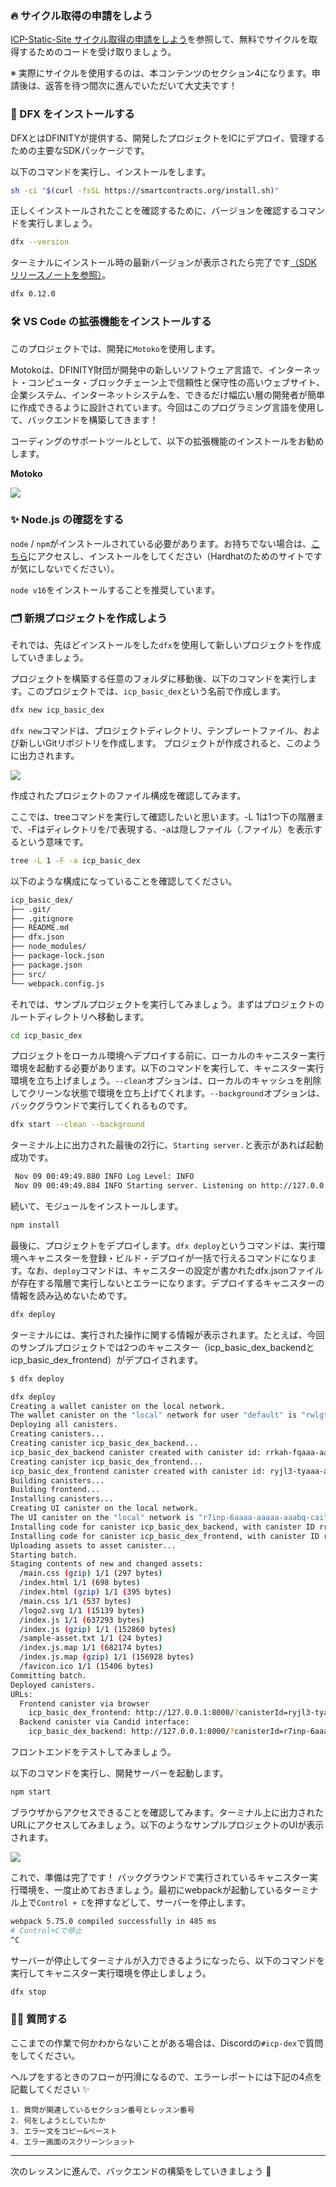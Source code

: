 ### 🔥 サイクル取得の申請をしよう

[ICP-Static-Site サイクル取得の申請をしよう](https://app.unchain.tech/learn/ICP-Static-Site/section-1_lesson-1)を参照して、無料でサイクルを取得するためのコードを受け取りましょう。

※ 実際にサイクルを使用するのは、本コンテンツのセクション4になります。申請後は、返答を待つ間次に進んでいただいて大丈夫です！

### 🦄 DFX をインストールする

DFXとはDFINITYが提供する、開発したプロジェクトをICにデプロイ、管理するための主要なSDKパッケージです。

以下のコマンドを実行し、インストールをします。

```bash
sh -ci "$(curl -fsSL https://smartcontracts.org/install.sh)"
```

正しくインストールされたことを確認するために、バージョンを確認するコマンドを実行しましょう。

```bash
dfx --version
```

ターミナルにインストール時の最新バージョンが表示されたら完了です[（SDK リリースノートを参照）](https://internetcomputer.org/docs/current/developer-docs/updates/release-notes/)。

```bash
dfx 0.12.0
```

### 🛠 VS Code の拡張機能をインストールする

このプロジェクトでは、開発に`Motoko`を使用します。

Motokoは、DFINITY財団が開発中の新しいソフトウェア言語で、インターネット・コンピュータ・ブロックチェーン上で信頼性と保守性の高いウェブサイト、企業システム、インターネットシステムを、できるだけ幅広い層の開発者が簡単に作成できるように設計されています。今回はこのプログラミング言語を使用して、バックエンドを構築してきます！

コーディングのサポートツールとして、以下の拡張機能のインストールをお勧めします。

**Motoko**

![](/public/images/ICP-Basic-DEX/section-0/0_2_1.png)

### ✨ Node.js の確認をする

`node` / `npm`がインストールされている必要があります。お持ちでない場合は、[こちら](https://hardhat.org/tutorial/setting-up-the-environment.html)にアクセスし、インストールをしてください（Hardhatのためのサイトですが気にしないでください）。

`node v16`をインストールすることを推奨しています。

### 🗂 新規プロジェクトを作成しよう

それでは、先ほどインストールをした`dfx`を使用して新しいプロジェクトを作成していきましょう。

プロジェクトを構築する任意のフォルダに移動後、以下のコマンドを実行します。このプロジェクトでは、`icp_basic_dex`という名前で作成します。

```bash
dfx new icp_basic_dex
```

`dfx new`コマンドは、プロジェクトディレクトリ、テンプレートファイル、および新しいGitリポジトリを作成します。
プロジェクトが作成されると、このように出力されます。

![](/public/images/ICP-Basic-DEX/section-0/0_2_2.png)

作成されたプロジェクトのファイル構成を確認してみます。

ここでは、treeコマンドを実行して確認したいと思います。-L 1は1つ下の階層まで、-Fはディレクトリを/で表現する、-aは隠しファイル（.ファイル）を表示するという意味です。

```bash
tree -L 1 -F -a icp_basic_dex
```

以下のような構成になっていることを確認してください。

```bash
icp_basic_dex/
├── .git/
├── .gitignore
├── README.md
├── dfx.json
├── node_modules/
├── package-lock.json
├── package.json
├── src/
└── webpack.config.js
```

それでは、サンプルプロジェクトを実行してみましょう。まずはプロジェクトのルートディレクトリへ移動します。

```bash
cd icp_basic_dex
```

プロジェクトをローカル環境へデプロイする前に、ローカルのキャニスター実行環境を起動する必要があります。以下のコマンドを実行して、キャニスター実行環境を立ち上げましょう。`--clean`オプションは、ローカルのキャッシュを削除してクリーンな状態で環境を立ち上げてくれます。`--background`オプションは、バックグラウンドで実行してくれるものです。

```bash
dfx start --clean --background
```

ターミナル上に出力された最後の2行に、`Starting server.`と表示があれば起動成功です。

```bash
 Nov 09 00:49:49.880 INFO Log Level: INFO
 Nov 09 00:49:49.884 INFO Starting server. Listening on http://127.0.0.1:8000/
```

続いて、モジュールをインストールします。

```bash
npm install
```

最後に、プロジェクトをデプロイします。`dfx deploy`というコマンドは、実行環境へキャニスターを登録・ビルド・デプロイが一括で行えるコマンドになります。なお、`deploy`コマンドは、キャニスターの設定が書かれたdfx.jsonファイルが存在する階層で実行しないとエラーになります。デプロイするキャニスターの情報を読み込めないためです。

```bash
dfx deploy
```

ターミナルには、実行された操作に関する情報が表示されます。たとえば、今回のサンプルプロジェクトでは2つのキャニスター（icp_basic_dex_backendとicp_basic_dex_frontend）がデプロイされます。

```bash
$ dfx deploy

dfx deploy
Creating a wallet canister on the local network.
The wallet canister on the "local" network for user "default" is "rwlgt-iiaaa-aaaaa-aaaaa-cai"
Deploying all canisters.
Creating canisters...
Creating canister icp_basic_dex_backend...
icp_basic_dex_backend canister created with canister id: rrkah-fqaaa-aaaaa-aaaaq-cai
Creating canister icp_basic_dex_frontend...
icp_basic_dex_frontend canister created with canister id: ryjl3-tyaaa-aaaaa-aaaba-cai
Building canisters...
Building frontend...
Installing canisters...
Creating UI canister on the local network.
The UI canister on the "local" network is "r7inp-6aaaa-aaaaa-aaabq-cai"
Installing code for canister icp_basic_dex_backend, with canister ID rrkah-fqaaa-aaaaa-aaaaq-cai
Installing code for canister icp_basic_dex_frontend, with canister ID ryjl3-tyaaa-aaaaa-aaaba-cai
Uploading assets to asset canister...
Starting batch.
Staging contents of new and changed assets:
  /main.css (gzip) 1/1 (297 bytes)
  /index.html 1/1 (698 bytes)
  /index.html (gzip) 1/1 (395 bytes)
  /main.css 1/1 (537 bytes)
  /logo2.svg 1/1 (15139 bytes)
  /index.js 1/1 (637293 bytes)
  /index.js (gzip) 1/1 (152860 bytes)
  /sample-asset.txt 1/1 (24 bytes)
  /index.js.map 1/1 (682174 bytes)
  /index.js.map (gzip) 1/1 (156928 bytes)
  /favicon.ico 1/1 (15406 bytes)
Committing batch.
Deployed canisters.
URLs:
  Frontend canister via browser
    icp_basic_dex_frontend: http://127.0.0.1:8000/?canisterId=ryjl3-tyaaa-aaaaa-aaaba-cai
  Backend canister via Candid interface:
    icp_basic_dex_backend: http://127.0.0.1:8000/?canisterId=r7inp-6aaaa-aaaaa-aaabq-cai&id=rrkah-fqaaa-aaaaa-aaaaq-cai
```

フロントエンドをテストしてみましょう。

以下のコマンドを実行し、開発サーバーを起動します。

```bash
npm start
```

ブラウザからアクセスできることを確認してみます。ターミナル上に出力されたURLにアクセスしてみましょう。以下のようなサンプルプロジェクトのUIが表示されます。

![](/public/images/ICP-Basic-DEX/section-0/0_2_3.png)

これで、準備は完了です！ バックグラウンドで実行されているキャニスター実行環境を、一度止めておきましょう。最初にwebpackが起動しているターミナル上で`Control + C`を押すなどして、サーバーを停止します。

```bash
webpack 5.75.0 compiled successfully in 485 ms
# Control+Cで停止
^C
```

サーバーが停止してターミナルが入力できるようになったら、以下のコマンドを実行してキャニスター実行環境を停止しましょう。

```bash
dfx stop
```

### 🙋‍♂️ 質問する

ここまでの作業で何かわからないことがある場合は、Discordの`#icp-dex`で質問をしてください。

ヘルプをするときのフローが円滑になるので、エラーレポートには下記の4点を記載してください ✨

```
1. 質問が関連しているセクション番号とレッスン番号
2. 何をしようとしていたか
3. エラー文をコピー&ペースト
4. エラー画面のスクリーンショット
```

---

次のレッスンに進んで、バックエンドの構築をしていきましょう 🎉
